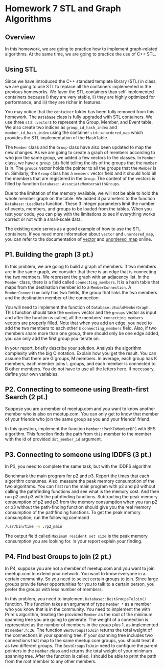 # Homework 7 STL and Graph Algorithms

## Overview

In this homework, we are going to practice how to implement graph-related algorithms. At the same time, we are going to practice the use of C++ STL.

## Using STL

Since we have introduced the C++ standard template library (STL) in class, we are going to use STL to replace all the containers implemented in the previous homeworks. We favor the STL containers than self-implemented containers because
i) they are very stable, ii) they are highly optimized for performance, and iii) they are richer in features.

You may notice that the `container` folder has been fully removed from this homework. The `Database` class is fully upgraded with STL containers. We use three `std::vector`s to represent the Group, Member, and Event table. We also  create two indices as `group_id_hash_index` and `member_id_hash_index` using
the container `std::unordered_map` which provides the STL implementation of the HashTable.

The `Member` class and the `Group` class have also been updated to map the new changes. As we are going to create a graph of members according to who join the same group, we added a few vectors to the classes. In `Member` class, we have a `group_ids` field telling the ids of the groups that the `Member` is in. The `groups` vector holds the pointer to all the groups that the `Member` is in.  Similarly, the `Group` class has a `members` vector field and it should hold all the members that are registered in the `Group`. The content of the vectors is filled by function `Database::AssociateMembersWithGroups`.

Due to the limitation of the memory available, we will not be able to hold the whole member graph on the table. We added 3 parameters to the function `Database::LoadData` function. These 3 integer parameters limit the number of events, members, and groups to be loaded from the tables. When you test your code, you can play with the limitations to see if everything works correct or not with a small-scale data.

The existing code serves as a good example of how to use the STL
containers.  If you need more information about `vector` and `unordered_map`, you can refer to the documentation of
[vector](http://www.cplusplus.com/reference/vector/vector/) and
[unordered_map](http://www.cplusplus.com/reference/unordered_map/unordered_map/)
online.

## P1. Building the graph (3 pt.)

In this problem, we are going to build a graph of members. If two members are in the same graph, we consider that there is an edge that is connecting the two members. We represent the graph with an adjacency list. In the `Member` class, there is a field called `connecting_members`. It is a hash table that maps from
the destination member id to a `MemberConnection`. A `MemberConnection` only has two fields, the group that links the two members and the destination member of the connection.

You will need to implement the function of `Database::BuildMemberGraph`. This function should take the `members` vector and the `groups` vector as input and after the function is called, all the members' `connecting_members` vectors are properly filled. Note that when you add an edge, you need to add the two members to each other's `connecting_members` field. Also, if two members share more than one group, there should only be one edge added, you can only add the first group you iterate on.

In your report, briefly describe your solution. Analysis the algorithm
complexity with the big O notation. Explain how you get the result. You can assume that there are G groups, M members. In average, each group has K members, each member joins L groups, and each member is connected to B other members. You do not have to use all the letters here. If necessary, define your own variables.

## P2. Connecting to someone using Breath-first Search (2 pt.)

Suppose you are a member of meetup.com and you want to know another member who is also on meetup.com. You can only get to know that member of your friends who join the same group as you and your friends' friend. 

In this question, implement the function `Member::PathToMemberBFS` with BFS algorithm. This function finds the path from `this` member to the member with the id of provided `dst_member_id` argument.

## P3. Connecting to someone using IDDFS (3 pt.)

In P3, you need to complete the same task, but with the IDDFS algorithm.

Benchmark the main program for p2 and p3. Report the times that each algorithm consumes. Also, measure the peak memory consumption of the two algorithms.  You can first run the main program with p2 and p3 without calling the pathfinding functions and see what is the memory cost. And then run p2 and p3 with the pathfinding functions. Subtracting the peak memory consumption of p2 and p3 from the memory consumption when you run p2 or p3 without the path-finding function should give you the real memory consumption of the pathfinding functions. To get the peak memory consumption, run the following command 

```bash
/usr/bin/time -v ./p2_main
```

The output field called `Maximum resident set size` is the peak memory consumption you are looking for. In your report explain your finding.

## P4. Find best Groups to join (2 pt.)

In P4, suppose you are not a member of meetup.com and you want to join meetup.com to extend your network. You want to know everyone in a certain community. So you need to select certain groups to join. Since large groups provide fewer opportunities for you to talk to a certain person, you prefer the groups with less number of members.

In this problem, you need to implement `Database::BestGroupsToJoin()` function. This function takes an argument of type `Member *` as a member who you know that is in the community. You need to implement the with Prim's algorithm, treating the provided `Member` as the root of the minimum spanning tree you are going to generate. The weight of a connection is represented as the number of members in the group plus 1, as implemented at `member.h:26`. The function
`BestGroupsToJoin` returns the total weight of the connections in your spanning tree. If your spanning tree includes two connections that map to the same meetup.com groups, you should treat it as two different groups. The `BestGroupsToJoin` need to configure the parent pointers in the `Member` class and returns the total weight of your minimum spanning tree. After the function is called, I should be able to print the path from the root member to any other members.
